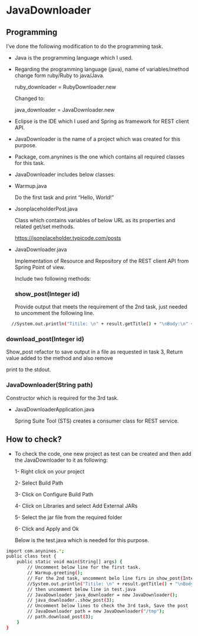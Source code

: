 # JavaDownloader

## Programming
I’ve done the following modification to do the programming task.
- Java is the programming language which I used.
- Regarding the programming language (java), name of variables/method change form ruby/Ruby to java/Java.

  ruby_downloader = RubyDownloader.new

  Changed to:
  
  java_downloader = JavaDownloader.new

- Eclipse is the IDE which I used and Spring as framework for REST client API.

- JavaDownloader is the name of a project which was created for this purpose.

- Package, com.anynines is the one which contains all required classes for this task.

- JavaDownloader includes below classes:

* Warmup.java

  Do the first task and print “Hello, World!”
	  
* JsonplaceholderPost.java

  Class which contains variables of below URL as its properties and related get/set methods.
  
  https://jsonplaceholder.typicode.com/posts

* JavaDownloader.java
	
  Implementation of Resource and Repository of the REST client API from Spring Point of view.
	   
  Include two following methods:
	   
  ### show_post(Integer id)
  
  Provide output that meets the requirement of the 2nd task, just needed to uncomment the following line.

```bash
  //System.out.println("Titile: \n" + result.getTitle() + "\nBody:\n" + result.getBody());
```
	   
   ### download_post(Integer id)
   
   Show_post refactor to save output in a file as requested in task 3, Return value added to the method and also remove 
   
   print to the stdout.
   
   ### JavaDownloader(String path)
   
   Constructor which is required for the 3rd task.
   
* JavaDownloaderApplication.java

  Spring Suite Tool (STS) creates a consumer class for REST service.

## How to check?

- To check the code, one new project as test can be created and then add the JavaDownloader to it as following:

  1- Right click on your project
  
  2- Select Build Path
  
  3-  Click on Configure Build Path

  4- Click on Libraries and select Add External JARs
  
  5- Select the jar file from the required folder

  6- Click and Apply and Ok
  
  Below is the test.java which is needed for this purpose.
  
```bash
import com.anynines.*;
public class test {
	public static void main(String[] args) {
		// Uncomment below line for the first task.
		// Warmup.greeting();
		// For the 2nd task, uncomment belo line firs in show_post(Integer id) method.
		//System.out.println("Titile: \n" + result.getTitle() + "\nBody:\n" + result.getBody());
		// then uncomment below line in test.java
		// JavaDownloader java_downloader = new JavaDownloader();
		// java_downloader..show_post(3);
		// Uncomment below lines to check the 3rd task, Save the post
		// JavaDownloader path = new JavaDownloader("/tmp");
		// path.download_post(3);
	}
}

```
